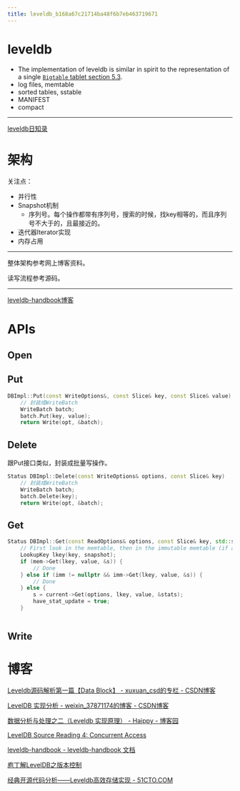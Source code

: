```yaml
---
title: leveldb_b168a67c21714ba48f6b7eb463719671
---
```


# leveldb

- The implementation of leveldb is similar in spirit to the representation of a single [`Bigtable` tablet section 5.3](http://research.google.com/archive/bigtable.html).
- log files, memtable
- sorted tables, sstable
- MANIFEST
- compact

---

[leveldb日知录](leveldb%20b168a67c21714ba48f6b7eb463719671/leveldb日知录%20394050c9e1e24a62b5cbe25ed3df8f6a.md)

# 架构

关注点：

- 并行性
- Snapshot机制
    - 序列号。每个操作都带有序列号，搜索的时候，找key相等的，而且序列号不大于的，且最接近的。
- 迭代器Iterator实现
- 内存占用

---

整体架构参考网上博客资料。

读写流程参考源码。

---

[leveldb-handbook博客](leveldb%20b168a67c21714ba48f6b7eb463719671/leveldb-handbook博客%202c22f1e6bab543f799df15b19fcc64e7.md)

# APIs

## Open

## Put

```cpp
DBImpl::Put(const WriteOptions&, const Slice& key, const Slice& value)
	// 封装成WriteBatch
	WriteBatch batch;
	batch.Put(key, value);
	return Write(opt, &batch);
```

## Delete

跟Put接口类似，封装成批量写操作。

```cpp
Status DBImpl::Delete(const WriteOptions& options, const Slice& key)
	// 封装成WriteBatch
	WriteBatch batch;
	batch.Delete(key);
	return Write(opt, &batch);
```

## Get

```cpp
Status DBImpl::Get(const ReadOptions& options, const Slice& key, std::string* value)
	// First look in the memtable, then in the immutable memtable (if any).
	LookupKey lkey(key, snapshot);
	if (mem->Get(lkey, value, &s)) {
		// Done
	} else if (imm != nullptr && imm->Get(lkey, value, &s)) {
		// Done
	} else {
		s = current->Get(options, lkey, value, &stats);
		have_stat_update = true;
	}
```

```cpp

```

## Write

# 博客

[Leveldb源码解析第一篇【Data Block】 - xuxuan_csd的专栏 - CSDN博客](https://blog.csdn.net/xuxuan_csd/article/details/72965459)

[LevelDB 实现分析 - weixin_37871174的博客 - CSDN博客](https://blog.csdn.net/weixin_37871174/article/details/79424573)

[数据分析与处理之二（Leveldb 实现原理） - Haippy - 博客园](https://www.cnblogs.com/haippy/archive/2011/12/04/2276064.html)

[LevelDB Source Reading 4: Concurrent Access](http://tonyz93.blogspot.com/2016/11/leveldb-source-reading-4-concurrent.html)

[leveldb-handbook - leveldb-handbook 文档](https://leveldb-handbook.readthedocs.io/zh/latest/)

[](http://cighao.com/2016/08/23/paper-reading-04-buffer-management-algorithm-for-flash-memory/)

[庖丁解LevelDB之版本控制](https://www.jianshu.com/p/9bd10f32e38c)

[经典开源代码分析――Leveldb高效存储实现 - 51CTO.COM](http://stor.51cto.com/art/201903/593197.htm)